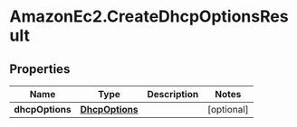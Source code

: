 # AmazonEc2.CreateDhcpOptionsResult

## Properties

Name | Type | Description | Notes
------------ | ------------- | ------------- | -------------
**dhcpOptions** | [**DhcpOptions**](DhcpOptions.md) |  | [optional] 


